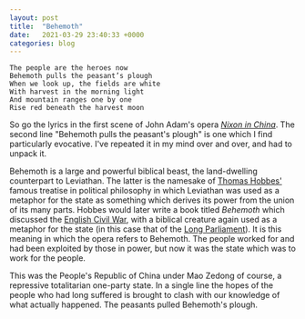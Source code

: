 ```yaml
---
layout: post
title:  "Behemoth"
date:   2021-03-29 23:40:33 +0000
categories: blog
---
```


```
The people are the heroes now
Behemoth pulls the peasant’s plough
When we look up, the fields are white
With harvest in the morning light
And mountain ranges one by one
Rise red beneath the harvest moon
```

So go the lyrics in the first scene of John Adam's opera [*Nixon in China*](https://en.wikipedia.org/wiki/Nixon_in_China). The second line "Behemoth pulls the peasant's plough" is one which I find particularly evocative. I've repeated it in my mind over and over, and had to unpack it.

Behemoth is a large and powerful biblical beast, the land-dwelling counterpart to Leviathan. The latter is the namesake of [Thomas Hobbes'](https://en.wikipedia.org/wiki/Thomas_Hobbes) famous treatise in political philosophy in which Leviathan was used as a metaphor for the state as something which derives its power from the union of its many parts. Hobbes would later write a book titled *Behemoth* which discussed the [English Civil War](https://en.wikipedia.org/wiki/English_Civil_War), with a biblical creature again used as a metaphor for the state (in this case that of the [Long Parliament](https://en.wikipedia.org/wiki/Long_Parliament)). It is this meaning in which the opera refers to Behemoth. The people worked for and had been exploited by those in power, but now it was the state which was to work for the people.

This was the People's Republic of China under Mao Zedong of course, a repressive totalitarian one-party state. In a single line the hopes of the people who had long suffered is brought to clash with our knowledge of what actually happened. The peasants pulled Behemoth's plough.
